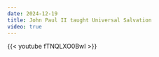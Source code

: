 ```yaml
---
date: 2024-12-19
title: John Paul II taught Universal Salvation
video: true
---
```



{{< youtube fTNQLXO0BwI >}}
